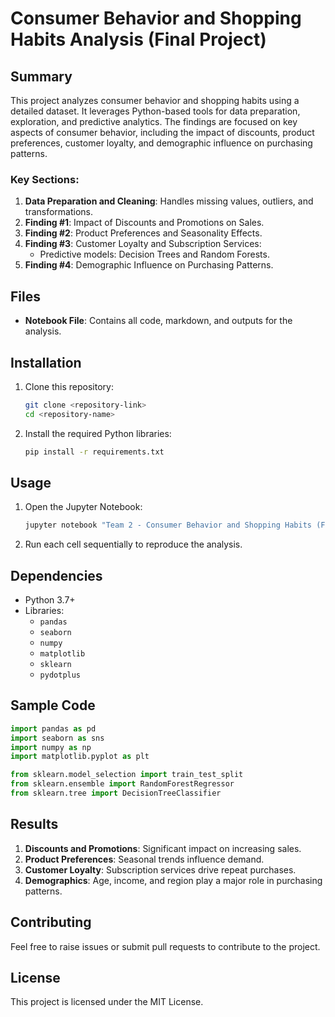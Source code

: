 
# Consumer Behavior and Shopping Habits Analysis (Final Project)

## Summary
This project analyzes consumer behavior and shopping habits using a detailed dataset. It leverages Python-based tools for data preparation, exploration, and predictive analytics. The findings are focused on key aspects of consumer behavior, including the impact of discounts, product preferences, customer loyalty, and demographic influence on purchasing patterns.

### Key Sections:
1. **Data Preparation and Cleaning**: Handles missing values, outliers, and transformations.
2. **Finding #1**: Impact of Discounts and Promotions on Sales.
3. **Finding #2**: Product Preferences and Seasonality Effects.
3. **Finding #3**: Customer Loyalty and Subscription Services:
   - Predictive models: Decision Trees and Random Forests.
4. **Finding #4**: Demographic Influence on Purchasing Patterns.

## Files
- **Notebook File**: Contains all code, markdown, and outputs for the analysis.

## Installation
1. Clone this repository:
   ```bash
   git clone <repository-link>
   cd <repository-name>
   ```
2. Install the required Python libraries:
   ```bash
   pip install -r requirements.txt
   ```

## Usage
1. Open the Jupyter Notebook:
   ```bash
   jupyter notebook "Team 2 - Consumer Behavior and Shopping Habits (Final Project).ipynb"
   ```
2. Run each cell sequentially to reproduce the analysis.

## Dependencies
- Python 3.7+
- Libraries:
  - `pandas`
  - `seaborn`
  - `numpy`
  - `matplotlib`
  - `sklearn`
  - `pydotplus`

## Sample Code
```python
import pandas as pd
import seaborn as sns
import numpy as np
import matplotlib.pyplot as plt

from sklearn.model_selection import train_test_split
from sklearn.ensemble import RandomForestRegressor
from sklearn.tree import DecisionTreeClassifier
```

## Results
1. **Discounts and Promotions**: Significant impact on increasing sales.
2. **Product Preferences**: Seasonal trends influence demand.
3. **Customer Loyalty**: Subscription services drive repeat purchases.
4. **Demographics**: Age, income, and region play a major role in purchasing patterns.

## Contributing
Feel free to raise issues or submit pull requests to contribute to the project.

## License
This project is licensed under the MIT License.
